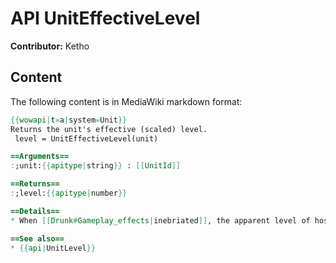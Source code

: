 # API UnitEffectiveLevel

**Contributor:** Ketho

## Content

The following content is in MediaWiki markdown format:

```mediawiki
{{wowapi|t=a|system=Unit}}
Returns the unit's effective (scaled) level.
 level = UnitEffectiveLevel(unit)

==Arguments==
:;unit:{{apitype|string}} : [[UnitId]]

==Returns==
:;level:{{apitype|number}}

==Details==
* When [[Drunk#Gameplay_effects|inebriated]], the apparent level of hostile units is lowered by up to 5.

==See also==
* {{api|UnitLevel}}
```